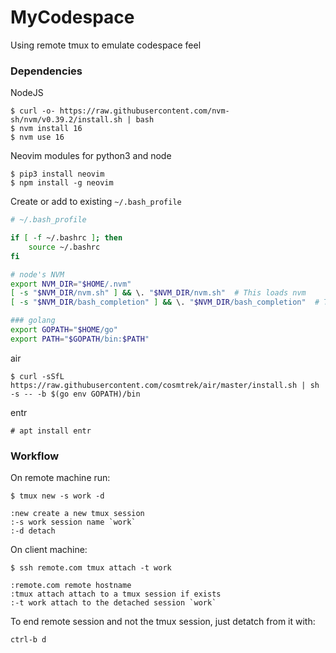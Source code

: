 # MyCodespace

Using remote tmux to emulate codespace feel

### Dependencies

NodeJS

    $ curl -o- https://raw.githubusercontent.com/nvm-sh/nvm/v0.39.2/install.sh | bash
    $ nvm install 16
    $ nvm use 16

Neovim modules for python3 and node

    $ pip3 install neovim
    $ npm install -g neovim

Create or add to existing `~/.bash_profile`
```bash
# ~/.bash_profile

if [ -f ~/.bashrc ]; then
    source ~/.bashrc
fi

# node's NVM
export NVM_DIR="$HOME/.nvm"
[ -s "$NVM_DIR/nvm.sh" ] && \. "$NVM_DIR/nvm.sh"  # This loads nvm
[ -s "$NVM_DIR/bash_completion" ] && \. "$NVM_DIR/bash_completion"  # This loads nvm bash_completion

### golang
export GOPATH="$HOME/go"
export PATH="$GOPATH/bin:$PATH"
```

air

    $ curl -sSfL https://raw.githubusercontent.com/cosmtrek/air/master/install.sh | sh -s -- -b $(go env GOPATH)/bin

entr

    # apt install entr

### Workflow

On remote machine run:

    $ tmux new -s work -d

    :new create a new tmux session
    :-s work session name `work`
    :-d detach

On client machine:

    $ ssh remote.com tmux attach -t work
    
    :remote.com remote hostname
    :tmux attach attach to a tmux session if exists
    :-t work attach to the detached session `work`

To end remote session and not the tmux session, just detatch from it with:

    ctrl-b d
